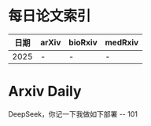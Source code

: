 # 每日论文索引

| 日期 | arXiv | bioRxiv | medRxiv |
|------|-------|---------|---------|
| 2025 | - | - | - |


























































































































































































































































































































































































# Arxiv Daily


DeepSeek，你记一下我做如下部署 -- 101
